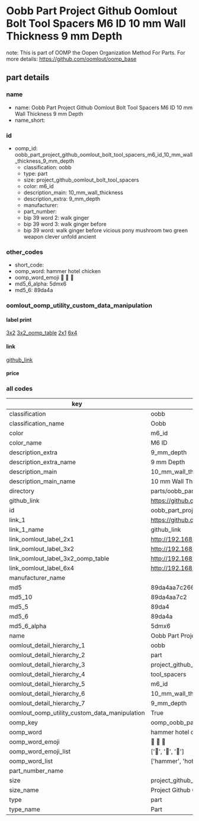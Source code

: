 # Oobb Part Project Github Oomlout Bolt Tool Spacers M6 ID 10 mm Wall Thickness 9 mm Depth  

note: This is part of OOMP the Oopen Organization Method For Parts. For more details: https://github.com/oomlout/oomp_base

##  part details





### name
* name: Oobb Part Project Github Oomlout Bolt Tool Spacers M6 ID 10 mm Wall Thickness 9 mm Depth
* name_short: 
### id
* oomp_id: oobb_part_project_github_oomlout_bolt_tool_spacers_m6_id_10_mm_wall_thickness_9_mm_depth
  * classification: oobb
  * type: part
  * size: project_github_oomlout_bolt_tool_spacers
  * color: m6_id
  * description_main: 10_mm_wall_thickness
  * description_extra: 9_mm_depth
  * manufacturer: 
  * part_number: 
  * bip 39 word 2: walk ginger
  * bip 39 word 3: walk ginger before
  * bip 39 word: walk ginger before vicious pony mushroom two green weapon clever unfold ancient

### other_codes
* short_code: 
* oomp_word: hammer hotel chicken
* oomp_word_emoji :hammer: :hotel: :chicken:
* md5_6_alpha: 5dmx6
* md5_6: 89da4a






### oomlout_oomp_utility_custom_data_manipulation
#### label print
[3x2](http://192.168.1.245:1112/?label=oomp%205dmx6)
[3x2_oomp_table](http://192.168.1.107:1112/?label=oomp%205dmx6)
[2x1](http://192.168.1.242:1112/?label=oomp%205dmx6)
[6x4](http://192.168.1.55:1112/?label=oomp%205dmx6)    

#### link

[github_link](https://github.com/oomlout/oomlout_oomp_part_src/tree/main/parts/oobb_part_project_github_oomlout_bolt_tool_spacers_m6_id_10_mm_wall_thickness_9_mm_depth)                              

#### price







### all codes 
| key | value |  
| --- | --- |  
| classification | oobb |  
| classification_name | Oobb |  
| color | m6_id |  
| color_name | M6 ID |  
| description_extra | 9_mm_depth |  
| description_extra_name | 9 mm Depth |  
| description_main | 10_mm_wall_thickness |  
| description_main_name | 10 mm Wall Thickness |  
| directory | parts/oobb_part_project_github_oomlout_bolt_tool_spacers_m6_id_10_mm_wall_thickness_9_mm_depth |  
| github_link | https://github.com/oomlout/oomlout_oomp_part_src/tree/main/parts/oobb_part_project_github_oomlout_bolt_tool_spacers_m6_id_10_mm_wall_thickness_9_mm_depth |  
| id | oobb_part_project_github_oomlout_bolt_tool_spacers_m6_id_10_mm_wall_thickness_9_mm_depth |  
| link_1 | https://github.com/oomlout/oomlout_oomp_part_src/tree/main/parts/oobb_part_project_github_oomlout_bolt_tool_spacers_m6_id_10_mm_wall_thickness_9_mm_depth |  
| link_1_name | github_link |  
| link_oomlout_label_2x1 | http://192.168.1.242:1112/?label=oomp%205dmx6 |  
| link_oomlout_label_3x2 | http://192.168.1.245:1112/?label=oomp%205dmx6 |  
| link_oomlout_label_3x2_oomp_table | http://192.168.1.107:1112/?label=oomp%205dmx6 |  
| link_oomlout_label_6x4 | http://192.168.1.55:1112/?label=oomp%205dmx6 |  
| manufacturer_name |  |  
| md5 | 89da4aa7c2665d764753ff38285887b4 |  
| md5_10 | 89da4aa7c2 |  
| md5_5 | 89da4 |  
| md5_6 | 89da4a |  
| md5_6_alpha | 5dmx6 |  
| name | Oobb Part Project Github Oomlout Bolt Tool Spacers M6 ID 10 mm Wall Thickness 9 mm Depth |  
| oomlout_detail_hierarchy_1 | oobb |  
| oomlout_detail_hierarchy_2 | part |  
| oomlout_detail_hierarchy_3 | project_github_bolt |  
| oomlout_detail_hierarchy_4 | tool_spacers |  
| oomlout_detail_hierarchy_5 | m6_id |  
| oomlout_detail_hierarchy_6 | 10_mm_wall_thickness |  
| oomlout_detail_hierarchy_7 | 9_mm_depth |  
| oomlout_oomp_utility_custom_data_manipulation | True |  
| oomp_key | oomp_oobb_part_project_github_oomlout_bolt_tool_spacers_m6_id_10_mm_wall_thickness_9_mm_depth |  
| oomp_word | hammer hotel chicken |  
| oomp_word_emoji | :hammer: :hotel: :chicken: |  
| oomp_word_emoji_list | [':hammer:', ':hotel:', ':chicken:'] |  
| oomp_word_list | ['hammer', 'hotel', 'chicken'] |  
| part_number_name |  |  
| size | project_github_oomlout_bolt_tool_spacers |  
| size_name | Project Github Oomlout Bolt Tool Spacers |  
| type | part |  
| type_name | Part |  
